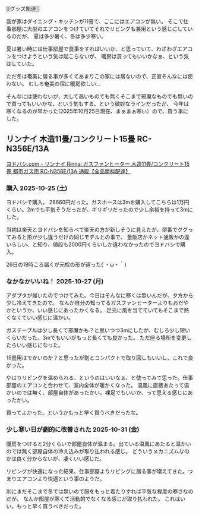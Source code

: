 [[グッズ関連]]

我が家はダイニング・キッチンが11畳で、ここにはエアコンが無い。
そこで仕事部屋に大型のエアコンをつけていてそれでリビングも兼用という感じにしているのだが、
夏は多少暑く、冬は多少寒い。

夏は暑い時には仕事部屋で食事をすればいいか、と思っていて、わざわざエアコンをつけようという気は起こらないが、
暖房は買ってもいいかなぁ、という気はしていた。

ただ冬は奄美に居る事が多くてあまりこの家には居ないので、正直そんなには使わない。
むしろ奄美の宿に暖房欲しい…

そんなには使わないが、大して高いものでも無くそこまで邪魔なものでも無いので買ってもいいかな、という気もする、という微妙なラインだったが、
今年は寒くなるのが早かった(2025年10月25日現在、まぁまぁ寒い）ので、買う事にした。

## リンナイ 木造11畳/コンクリート15畳 RC-N356E/13A

[ヨドバシ.com - リンナイ Rinnai ガスファンヒーター 木造11畳/コンクリート15畳 都市ガス用 RC-N356E/13A 通販【全品無料配達】](https://www.yodobashi.com/product/100000001004986271/)

### 購入 2025-10-25 (土)

ヨドバシで購入。
28660円だった。ガスホースは3mを購入してこちらは1万円くらい。2mでも平気そうだったが、ギリギリだったので少し余裕を持って3mにした。

当初は楽天とヨドバシを知らべて楽天の方が新しそうに見えたが、型番でググってみると形が少し違うだけの同じモデルとの事で、
量販店かネット通販かの違いらしい、と知り、値段も2000円くらいしか違わなかったのでヨドバシで購入。

26日の18時ころ届くが元栓の形が違った(´・ω・｀)

### なかなかいいね！ 2025-10-27 (月)

アダプタが届いたのでつけてみた。今日はそんなに寒くは無いんだが、夕方から少し冷えてきたので。
なんか自分の知ってるガスファンヒーターよりもおだやかというか、いい感じにあったかくなる。
足元に風を当てていてもそこまで熱くなくていい感じに温かい。

ガステーブルは少し長くて邪魔かも？と思いつつ3mにしたが、むしろ少し短いくらいだった。3mでもいいがもっと長くても良かった。
ただ座る場所を変更したらいい感じになった。

15畳用はでかいのか？と思ったが割とコンパクトで取り回しもいいし、これで良かった。

やはりリビングを温められる、というのはいいなぁ、と使ってみて思った。仕事部屋のエアコンと合わせて、室内全体が暖かくなった。
温風に直接あたって温かいのでは無く、部屋自体があったかい。裸足でもいいか、って思える感じにあったかい。

買ってよかった。というかもっと早く買うべきだったな。

### 少し寒い日が劇的に改善された 2025-10-31 (金)

暖房をつけると2分くらいで部屋自体が温まる。出ている温風にあたると温かいのでは無く部屋自体の冷え込みが取り払われる感じ。
どういうメカニズムなのかは良く分からないが、凄くいい感じだ。

リビングが快適になった結果、仕事部屋よりリビングに居る事が増えてきた。つまりエアコンより快適という事のようだ。

別にまだそこまで冬では無いので服をもっと着たりすれば平気な程度の寒さなのだが、
なんか部屋が寒くて活動的でなくなる感じが取り払われた。
これはいい。もっと早く買うべきだった。